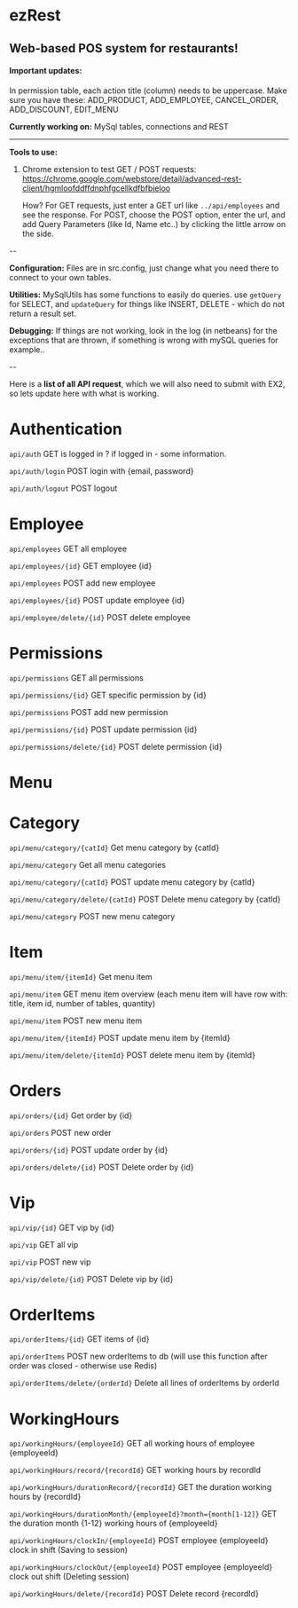 # ezRest

Web-based POS system for restaurants!
----

#### Important updates:
In permission table, each action title (column) needs to be uppercase. Make sure you have these: ADD_PRODUCT, ADD_EMPLOYEE, CANCEL_ORDER, ADD_DISCOUNT, EDIT_MENU

<b>Currently working on:</b> MySql tables, connections and REST

----

<b>Tools to use:</b>

1. Chrome extension to test GET / POST requests: https://chrome.google.com/webstore/detail/advanced-rest-client/hgmloofddffdnphfgcellkdfbfbjeloo
  
    How? For GET requests, just enter a GET url like `../api/employees` and see the response.
    For POST, choose the POST option, enter the url, and add Query Parameters (like Id, Name etc..) by clicking the little arrow on the side.

--

<b>Configuration:</b> Files are in src.config, just change what you need there to connect to your own tables.

<b>Utilities:</b> MySqlUtils has some functions to easily do queries. use `getQuery` for SELECT, and `updateQuery` for things like INSERT, DELETE - which do not return a result set.

<b>Debugging:</b> If things are not working, look in the log (in netbeans) for the exceptions that are thrown, if something is wrong with mySQL queries for example..

--

Here is a <b>list of all API request</b>, which we will also need to submit with EX2, so lets update here with what is working.

# Authentication

`api/auth` GET is logged in ? if logged in - some information.

`api/auth/login` POST login with {email, password}

`api/auth/logout` POST logout

# Employee

`api/employees` GET all employee

`api/employees/{id}` GET employee {id}

`api/employees` POST add new employee

`api/employees/{id}` POST update employee {id}

`api/employee/delete/{id}` POST delete employee 


# Permissions

`api/permissions` GET all permissions

`api/permissions/{id}` GET specific permission by {id}

`api/permissions` POST add new permission

`api/permissions/{id}` POST update permission {id}

`api/permissions/delete/{id}` POST delete permission {id}

# Menu

# Category

  `api/menu/category/{catId}` Get menu category by {catId}

  `api/menu/category` Get all menu categories

  `api/menu/category/{catId}` POST update menu category by {catId}

  `api/menu/category/delete/{catId}` POST Delete menu category by {catId}

  `api/menu/category` POST new menu category

# Item

  `api/menu/item/{itemId}` Get menu item

  `api/menu/item` GET menu item overview (each menu item will have row with: title, item id, number of tables, quantity)

  `api/menu/item` POST new menu item

  `api/menu/item/{itemId}` POST update menu item by {itemId}

  `api/menu/item/delete/{itemId}` POST delete menu item by {itemId}

# Orders

`api/orders/{id}` Get order by {id}

`api/orders` POST new order 

`api/orders/{id}` POST update order by {id}

`api/orders/delete/{id}` POST Delete order by {id}

# Vip

`api/vip/{id}` GET vip by {id}

`api/vip` GET all vip

`api/vip` POST new vip

`api/vip/delete/{id}` POST Delete vip by {id}

# OrderItems

`api/orderItems/{id}` GET items of {id}

`api/orderItems` POST new orderItems to db (will use this function after order was closed - otherwise use Redis)

`api/orderItems/delete/{orderId}` Delete all lines of orderItems by orderId

# WorkingHours

`api/workingHours/{employeeId}` GET all working hours of employee {employeeId}

`api/workingHours/record/{recordId}` GET working hours by recordId

`api/workingHours/durationRecord/{recordId}` GET the duration working hours by {recordId}

`api/workingHours/durationMonth/{employeeId}?month={month[1-12]}` GET the duration month {1-12} working hours of {employeeId}

`api/workingHours/clockIn/{employeeId}` POST employee {employeeId} clock in shift (Saving to session)

`api/workingHours/clockOut/{employeeId}` POST employee {employeeId} clock out shift (Deleting session)

`api/workingHours/delete/{recordId}` POST Delete record {recordId}

